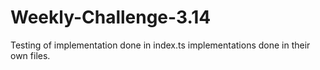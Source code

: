# Weekly-Challenge-3.14

Testing of implementation done in index.ts
implementations done in their own files.
